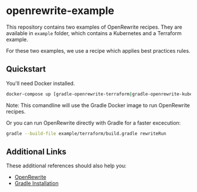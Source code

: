 # openrewrite-example

This repository contains two examples of OpenRewrite recipes. They are available in  `example` folder, which contains a Kubernetes and a Terraform example.

For these two examples, we use a recipe which applies best practices rules.

## Quickstart

You'll need Docker installed.

```bash
docker-compose up [gradle-openrewrite-terraform|gradle-openrewrite-kubernetes]
```

Note: This comandline will use the Gradle Docker image to run OpenRewrite recipes.

Or you can run OpenRewrite directly with Gradle for a faster excecution:

```bash
gradle --build-file example/terraform/build.gradle rewriteRun
```

## Additional Links

These additional references should also help you:

* [OpenRewrite](https://docs.openrewrite.org/)
* [Gradle Installation](https://gradle.org/install/)
